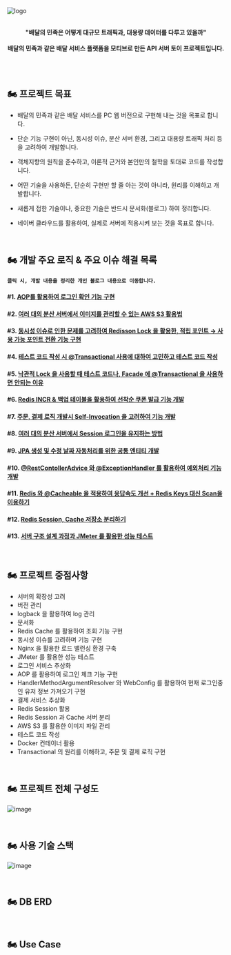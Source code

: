 
<br>
<br>

![logo](https://github.com/JeonDaehong/daehong-food-delivery/assets/90895144/dfcdfbd0-52c6-48f5-aa21-5a491284ec4f)

<br>

<div align="center">
  <strong>"배달의 민족은 어떻게 대규모 트래픽과, 대용량 데이터를 다루고 있을까"</strong>
  <br><br>
  <strong>배달의 민족과 같은 배달 서비스 플랫폼을 모티브로 만든 API 서버 토이 프로젝트입니다.</strong>
</div>

<br>
<br>
<br>

## 🏍️ 프로젝트 목표

- 배달의 민족과 같은 배달 서비스를 PC 웹 버전으로 구현해 내는 것을 목표로 합니다.
  
- 단순 기능 구현이 아닌, 동시성 이슈, 분산 서버 환경, 그리고 대용량 트래픽 처리 등을 고려하여 개발합니다.
  
- 객체지향의 원칙을 준수하고, 이론적 근거와 본인만의 철학을 토대로 코드를 작성합니다.
  
- 어떤 기술을 사용하든, 단순히 구현만 할 줄 아는 것이 아니라, 원리를 이해하고 개발합니다.
  
- 새롭게 접한 기술이나, 중요한 기술은 반드시 문서화(블로그) 하여 정리합니다.
  
- 네이버 클라우드를 활용하여, 실제로 서버에 적용시켜 보는 것을 목표로 합니다.

<br>

## 🏍️ 개발 주요 로직 & 주요 이슈 해결 목록

**`클릭 시, 개발 내용을 정리한 개인 블로그 내용으로 이동합니다.`**

#### #1. [AOP를 활용하여 로그인 확인 기능 구현](https://development-my-link.tistory.com/entry/%EA%B0%9C%EB%B0%9C-%ED%9A%8C%EA%B3%A0%EB%A1%9D-%EA%B3%B5%ED%86%B5-%EC%9D%B8%ED%94%84%EB%9D%BC-%EB%A1%9C%EC%A7%81%EC%9D%B8-%EB%A1%9C%EA%B7%B8%EC%9D%B8-%ED%99%95%EC%9D%B8-%EA%B8%B0%EB%8A%A5%EC%9D%84-AOP%EB%A1%9C-%EB%B6%84%EB%A6%AC%ED%95%98%EA%B8%B0)

#### #2. [여러 대의 분산 서버에서 이미지를 관리할 수 있는 AWS S3 활용법](https://development-my-link.tistory.com/entry/%EA%B0%9C%EB%B0%9C-%ED%9A%8C%EA%B3%A0%EB%A1%9D-%EC%97%AC%EB%9F%AC-%EB%8C%80%EC%9D%98-%EC%84%9C%EB%B2%84%EB%A5%BC-%EC%9C%84%ED%95%9C-AWS-S3-%ED%99%9C%EC%9A%A9-%EC%9D%B4%EB%AF%B8%EC%A7%80-%EA%B4%80%EB%A6%AC)

#### #3. [동시성 이슈로 인한 문제를 고려하여 Redisson Lock 을 활용한, 적립 포인트 → 사용 가능 포인트 전환 기능 구현](https://development-my-link.tistory.com/entry/%EA%B0%9C%EB%B0%9C-%ED%9A%8C%EA%B3%A0%EB%A1%9D-Redisson-Lock-%EC%9D%84-%ED%99%9C%EC%9A%A9%ED%95%9C-%EC%A0%81%EB%A6%BD-%ED%8F%AC%EC%9D%B8%ED%8A%B8-%E2%86%92-%EC%82%AC%EC%9A%A9-%EA%B0%80%EB%8A%A5-%ED%8F%AC%EC%9D%B8%ED%8A%B8-%EC%A0%84%ED%99%98-%EA%B8%B0%EB%8A%A5-%EA%B5%AC%ED%98%84)

#### #4. [테스트 코드 작성 시 @Transactional 사용에 대하여 고민하고 테스트 코드 작성](https://development-my-link.tistory.com/entry/%EA%B0%9C%EB%B0%9C-%ED%9A%8C%EA%B3%A0%EB%A1%9D-%ED%85%8C%EC%8A%A4%ED%8A%B8-%EC%BD%94%EB%93%9C-%EC%9E%91%EC%84%B1-%EC%8B%9C-Transactional-%EC%96%B4%EB%85%B8%ED%85%8C%EC%9D%B4%EC%85%98%EC%9D%84-%EC%82%AC%EC%9A%A9%ED%95%98%EB%8A%94-%EA%B2%83%EC%97%90-%EB%8C%80%ED%95%9C-%EC%A7%A7%EC%9D%80-%EC%83%9D%EA%B0%81)

#### #5. [낙관적 Lock 을 사용할 때 테스트 코드나, Facade 에 @Transactional 을 사용하면 안되는 이유](https://development-my-link.tistory.com/entry/%EA%B0%9C%EB%B0%9C-%ED%9A%8C%EA%B3%A0%EB%A1%9D-%EB%82%99%EA%B4%80%EC%A0%81-Lock-%EC%97%90%EC%84%9C-Transacional-%EC%9D%84-%EC%82%AC%EC%9A%A9%ED%95%98%EB%A9%B4-%EC%95%88%EB%90%98%EB%8A%94-%EC%9D%B4%EC%9C%A0-Lock-%EC%9D%84-%ED%86%B5%ED%95%9C-%EB%9D%BC%EC%9D%B4%EB%8D%94-%EB%B0%B0%EC%B0%A8-%EC%84%9C%EB%B9%84%EC%8A%A4-%EA%B0%9C%EB%B0%9C)

#### #6. [Redis INCR & 백업 테이블을 활용하여 선착순 쿠폰 발급 기능 개발](https://development-my-link.tistory.com/entry/%EA%B0%9C%EB%B0%9C-%ED%9A%8C%EA%B3%A0%EB%A1%9D-Redis-INCR-%EB%A5%BC-%ED%99%9C%EC%9A%A9%ED%95%98%EC%97%AC-%EC%84%A0%EC%B0%A9%EC%88%9C-%EC%BF%A0%ED%8F%B0-%EB%B0%9C%EA%B8%89-%EA%B8%B0%EB%8A%A5-%EB%A7%8C%EB%93%A4%EA%B8%B0)

#### #7. [주문, 결제 로직 개발시 Self-Invocation 을 고려하여 기능 개발](https://development-my-link.tistory.com/entry/%EA%B0%9C%EB%B0%9C-%ED%9A%8C%EA%B3%A0%EB%A1%9D-Self-Invocation-%EC%97%90-%EB%8C%80%ED%95%9C-%EA%B0%84%EB%8B%A8%ED%95%9C-%EC%9D%B4%EC%95%BC%EA%B8%B0)

#### #8. [여러 대의 분산 서버에서 Session 로그인을 유지하는 방법](https://development-my-link.tistory.com/entry/%EA%B0%9C%EB%B0%9C-%ED%9A%8C%EA%B3%A0%EB%A1%9D-Redis-Session%EC%9C%BC%EB%A1%9C-%EB%B6%84%EC%82%B0-%ED%99%98%EA%B2%BD%EC%97%90%EC%84%9C-%EC%84%B8%EC%85%98-%EA%B4%80%EB%A6%AC%ED%95%98%EA%B8%B0)

#### #9. [JPA 생성 및 수정 날짜 자동처리를 위한 공통 엔티티 개발](https://development-my-link.tistory.com/entry/%EA%B0%9C%EB%B0%9C-%ED%9A%8C%EA%B3%A0%EB%A1%9D-JPA%EB%A5%BC-%ED%99%9C%EC%9A%A9%ED%95%9C-%EC%83%9D%EC%84%B1-%EB%B0%8F-%EC%88%98%EC%A0%95-%EB%82%A0%EC%A7%9C-%EC%9E%90%EB%8F%99-%EC%B2%98%EB%A6%AC%EB%A5%BC-%EC%9C%84%ED%95%9C-%EA%B3%B5%ED%86%B5-Entity-%EA%B0%9C%EB%B0%9C)

#### #10. [@RestContollerAdvice 와 @ExceptionHandler 를 활용하여 예외처리 기능 개발](https://development-my-link.tistory.com/entry/%EA%B0%9C%EB%B0%9C-%ED%9A%8C%EA%B3%A0%EB%A1%9D-RestAdviceController-%EB%A1%9C-Exception-%EC%B2%98%EB%A6%AC%ED%95%98%EA%B8%B0)

#### #11. [Redis 와 @Cacheable 을 적용하여 응답속도 개선 + Redis Keys 대신 Scan을 이용하기](https://development-my-link.tistory.com/entry/%EA%B0%9C%EB%B0%9C-%ED%9A%8C%EA%B3%A0%EB%A1%9D-Redis-%EC%99%80-Cacheable-%EC%9D%84-%EC%A0%81%EC%9A%A9%ED%95%98%EC%97%AC-%EC%9D%91%EB%8B%B5%EC%86%8D%EB%8F%84-%EA%B0%9C%EC%84%A0%ED%95%98%EA%B8%B0)

#### #12. [Redis Session, Cache 저장소 분리하기](https://development-my-link.tistory.com/entry/%EA%B0%9C%EB%B0%9C-%ED%9A%8C%EA%B3%A0%EB%A1%9D-Redis-Session-Cache-%EC%A0%80%EC%9E%A5%EC%86%8C-%EB%B6%84%EB%A6%AC%ED%95%98%EA%B8%B0)

#### #13. [서버 구조 설계 과정과 JMeter 를 활용한 성능 테스트](https://development-my-link.tistory.com/entry/%EA%B0%9C%EB%B0%9C-%ED%9A%8C%EA%B3%A0%EB%A1%9D-%EC%84%9C%EB%B2%84-%EA%B5%AC%EC%A1%B0-%EC%84%A4%EA%B3%84-%EA%B3%BC%EC%A0%95%EA%B3%BC-JMeter-%EB%A5%BC-%ED%99%9C%EC%9A%A9%ED%95%9C-%EC%84%B1%EB%8A%A5-%ED%85%8C%EC%8A%A4%ED%8A%B8)



<br>

## 🏍️ 프로젝트 중점사항

- 서버의 확장성 고려
- 버전 관리
- logback 을 활용하여 log 관리
- 문서화
- Redis Cache 를 활용하여 조회 기능 구현
- 동시성 이슈를 고려하며 기능 구현
- Nginx 을 활용한 로드 밸런싱 환경 구축
- JMeter 를 활용한 성능 테스트
- 로그인 서비스 추상화
- AOP 를 활용하여 로그인 체크 기능 구현
- HandlerMethodArgumentResolver 와 WebConfig 를 활용하여 현재 로그인중인 유저 정보 가져오기 구현
- 결제 서비스 추상화
- Redis Session 활용
- Redis Session 과 Cache 서버 분리
- AWS S3 를 활용한 이미지 파일 관리
- 테스트 코드 작성
- Docker 컨테이너 활용
- Transactional 의 원리를 이해하고, 주문 및 결제 로직 구현

<br>

## 🏍️ 프로젝트 전체 구성도
![image](https://github.com/JeonDaehong/daehong-food-delivery/assets/90895144/6a1acdc0-a183-4d9a-8f4f-6052609b7525)

<br>

## 🏍️ 사용 기술 스택
![image](https://github.com/JeonDaehong/daehong-food-delivery/assets/90895144/8f93b3f7-c059-40c8-81df-0a2757b45585)

<br>

## 🏍️ DB ERD

<br>

## 🏍️ Use Case

<br>
<br>
<br>
